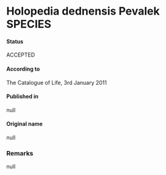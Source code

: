Holopedia dednensis Pevalek SPECIES
=======

#### Status
ACCEPTED

#### According to
The Catalogue of Life, 3rd January 2011

#### Published in
null

#### Original name
null

### Remarks
null